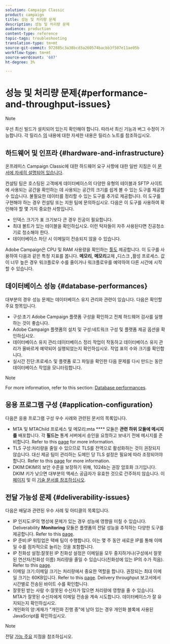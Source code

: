 ```yaml
---
solution: Campaign Classic
product: campaign
title: 성능 및 처리량 문제
description: 성능 및 처리량 문제
audience: production
content-type: reference
topic-tags: troubleshooting
translation-type: tm+mt
source-git-commit: 972885c3a38bcd3a260574bacbb3f507e11ae05b
workflow-type: tm+mt
source-wordcount: '687'
ht-degree: 3%

---
```



# 성능 및 처리량 문제{#performance-and-throughput-issues}

>[!NOTE]
>
>우선 최신 빌드가 설치되어 있는지 확인해야 합니다. 따라서 최신 기능과 버그 수정이 가능합니다. 각 릴리스 [의](../../rn/using/latest-release.md) 내용에 대한 자세한 내용은 릴리스 노트를 참조하십시오.

## 하드웨어 및 인프라 {#hardware-and-infrastructure}

온프레미스 Campaign Classic에 대한 하드웨어 요구 사항에 대한 일반 지침은 이 [문서에 자세히 설명되어 있습니다](https://helpx.adobe.com/kr/campaign/kb/hardware-sizing-guide.html).

컨설팅 팀은 호스팅된 고객에게 데이터베이스의 다양한 유형의 테이블과 SFTP 사이트에 사용되는 공간을 확인하는 데 사용되는 공간의 크기를 쉽게 볼 수 있는 도구를 제공할 수 있습니다. 불필요한 데이터를 정리할 수 있는 도구를 추가로 제공합니다. 이 도구를 구현해야 하는 경우 컨설팅 또는 지원 팀에 문의하십시오. 다음은 이 도구를 사용하여 확인해야 할 몇 가지 중요한 사항입니다.

* 인덱스 크기가 표 크기보다 큰 경우 진공이 필요합니다.
* 최대 볼트가 있는 테이블을 확인하십시오. 이런 탁자들이 자주 사용된다면 진공청소기로 청소해야 한다.
* 데이터베이스 차단 시 이메일이 전송되지 않을 수 있습니다.

Adobe Campaign은 CPU 및 RAM 사용량을 확인하는 [툴도](../../production/using/monitoring-processes.md#manual-monitoring) 제공합니다. 이 도구를 사용하여 다음과 같은 특정 지표를 봅니다. **메모리**, **메모리**&#x200B;교체 **,**&#x200B;디스크 **,**&#x200B;활성 프로세스. 값이 너무 높은 경우 워크플로우 수를 줄이거나 워크플로우를 예약하여 다른 시간에 시작할 수 있습니다.

## 데이터베이스 성능 {#database-performances}

대부분의 경우 성능 문제는 데이터베이스 유지 관리와 관련이 있습니다. 다음은 확인할 주요 항목입니다.

* 구성:초기 Adobe Campaign 플랫폼 구성을 확인하고 전체 하드웨어 검사를 실행하는 것이 좋습니다.
* Adobe Campaign 플랫폼의 설치 및 구성:네트워크 구성 및 플랫폼 제공 옵션을 확인하십시오.
* 데이터베이스 유지 관리:데이터베이스 정리 작업이 작동하고 데이터베이스 유지 관리가 올바르게 예약되어 실행되었는지 확인하십시오. 작업 표의 수와 크기를 확인합니다.
* 실시간 진단:프로세스 및 플랫폼 로그 파일을 확인한 다음 문제를 다시 만드는 동안 데이터베이스 작업을 모니터링합니다.

>[!NOTE]
>
>For more information, refer to this section: [Database performances](../../production/using/database-performances.md).

## 응용 프로그램 구성 {#application-configuration}

다음은 응용 프로그램 구성 우수 사례와 관련된 문서의 목록입니다.

* MTA 및 MTAChild 프로세스 및 메모리:mta **** 모듈은 **관련 하위 모듈에 메시지를** 배포합니다. 각 **필드는** 통계 서버에서 승인을 요청하고 보내기 전에 메시지를 준비합니다. Refer to this [page](../../installation/using/email-deliverability.md) for more information.
* TLS 구성:처리량을 줄일 수 있으므로 TLS를 전역으로 활성화하는 것이 권장되지 않습니다. 대신 제공 팀이 관리하는 도메인 당 TLS 설정은 필요에 따라 조정되어야 합니다. Refer to this [page](../../installation/using/email-deliverability.md#mx-configuration) for more information.
* DKIM:DKIM의 보안 수준을 보장하기 위해, 1024b는 권장 암호화 크기입니다. DKIM 키가 낮으면 대부분의 액세스 공급자가 유효한 것으로 간주하지 않습니다. 이 [페이지](../../delivery/using/technical-recommendations.md#dkim) 및 이 [기술 문서를 참조하십시오](https://helpx.adobe.com/kr/campaign/kb/domain-name-delegation.html).

## 전달 가능성 문제 {#deliverability-issues}

다음은 배달과 관련된 우수 사례 및 아티클의 목록입니다.

* IP 인지도:IP의 명성에 문제가 있는 경우 성능에 영향을 미칠 수 있습니다. Deliverability **Monitoring** 모듈은 플랫폼의 전달 성능을 추적하는 다양한 도구를 제공합니다. Refer to this [page](../../delivery/using/monitoring-deliverability.md).
* IP 준비:IP 워밍업은 택배 팀이 수행합니다. 이는 몇 주 동안 새로운 IP를 통해 이메일 수를 점차적으로 늘리는 것을 포함합니다.
* IP 친화성 설정:잘못된 IP 친화성 설정은 이메일을 모두 중지하거나(구성에서 잘못된 연산자/친화성 이름) 처리량을 줄일 수 있습니다(친화성에 있는 IP의 수가 적음). Refer to this [page](../../installation/using/email-deliverability.md#list-of-ip-addresses-to-use).
* 이메일 크기:이메일 크기는 처리량에서 중요한 역할을 합니다. 권장되는 최대 이메일 크기는 60KB입니다. Refer to this [page](https://helpx.adobe.com/legal/product-descriptions/campaign.html). Delivery throughput [](../../reporting/using/global-reports.md#delivery-throughput) 보고서에서 시간별로 전송된 바이트 수를 확인합니다.
* 잘못된 받는 사람 수:잘못된 수신자가 많으면 처리량에 영향을 줄 수 있습니다. MTA가 잘못된 수신자에게 이메일 전송을 계속 시도합니다. 데이터베이스가 잘 유지되는지 확인하십시오.
* 개인화의 양:게재가 &quot;개인화 진행 중&quot;에 남아 있는 경우 개인화 블록에 사용된 JavaScript를 확인하십시오.

>[!NOTE]
>
>전달 [가능 주요](../../delivery/using/deliverability-key-points.md) 지점을 참조하십시오.

